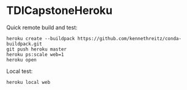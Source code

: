 # TDICapstoneHeroku

Quick remote build and test:
```
heroku create --buildpack https://github.com/kennethreitz/conda-buildpack.git
git push heroku master
heroku ps:scale web=1
heroku open
```

Local test:
```
heroku local web
```
